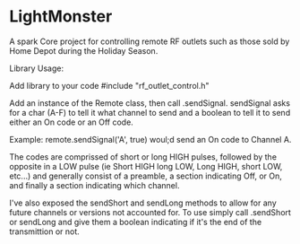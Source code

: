 # LightMonster
A spark Core project for controlling remote RF outlets such as those sold by Home Depot during the Holiday Season.

Library Usage:

Add library to your code #include "rf_outlet_control.h"

Add an instance of the Remote class, then call .sendSignal. sendSignal asks for a char (A-F) to tell it what channel to send
and a boolean to tell it to send either an On code or an Off code.

Example: remote.sendSignal('A', true) woul;d send an On code to Channel A.

The codes are comprissed of short or long HIGH pulses, followed by the opposite in a LOW pulse 
(ie Short HIGH long LOW, Long HIGH, short LOW, etc...) and generally consist of a preamble, a section indicating Off, or 
On, and finally a section indicating which channel.

I've also exposed the sendShort and sendLong methods to allow for any future channels or versions not accounted for. To use 
simply call .sendShort or sendLong and give them a boolean indicating if it's the end of the transmittion or not.

  
